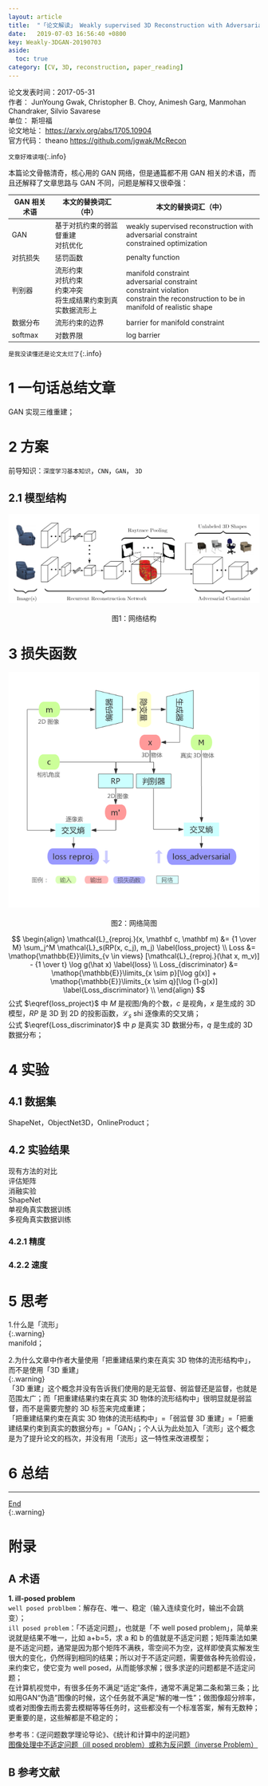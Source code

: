 ```yaml
---
layout: article
title:  "「论文解读」 Weakly supervised 3D Reconstruction with Adversarial Constraint"
date:   2019-07-03 16:56:40 +0800
key: Weakly-3DGAN-20190703
aside:
  toc: true
category: [CV, 3D, reconstruction, paper_reading]
---
```

<span id='head'></span>   

>
论文发表时间：2017-05-31       
作者： JunYoung Gwak, Christopher B. Choy, Animesh Garg, Manmohan Chandraker, Silvio Savarese        
单位： 斯坦福           
论文地址： <https://arxiv.org/abs/1705.10904>  
官方代码： theano <https://github.com/jgwak/McRecon>   

`文章好难读哦`{:.info}   

本篇论文骨骼清奇，核心用的 GAN 网络，但是通篇都不用 GAN 相关的术语，而且还解释了文章思路与 GAN 不同，问题是解释又很牵强：    

| GAN 相关术语 | 本文的替换词汇（中） | 本文的替换词汇（中） |
| --- | --- | --- |
| GAN | 基于对抗约束的弱监督重建<br>对抗优化 | weakly supervised reconstruction with adversarial constraint<br>constrained optimization |
| 对抗损失 | 惩罚函数 | penalty function |
| 判别器 | 流形约束<br>对抗约束<br>约束冲突<br>将生成结果约束到真实数据流形上 |  manifold constraint<br>adversarial constraint<br>constraint violation<br>constrain the reconstruction to be in manifold of realistic shape |
| 数据分布 | 流形约束的边界 | barrier for manifold constraint |
| softmax | 对数界限 | log barrier |

`是我没读懂还是论文太烂了`{:.info}   

# 1 一句话总结文章
GAN 实现三维重建；   

# 2 方案
前导知识：`深度学习基本知识`，`CNN`，`GAN`， `3D`     

## 2.1 模型结构
<center class="half">
  <img src="/assets/images/cv_3d/3D_reconstruction/Weakly-3DGAN/net.png"/>&emsp;<br>图1：网络结构   
</center>

# 3 损失函数
<center class='half'>
  <img src="/assets/images/cv_3d/3D_reconstruction/Weakly-3DGAN/net_simple.png">&emsp;<br>图2：网络简图
</center>   

$$
\begin{align}
\mathcal{L}_{reproj.}(x, \mathbf c, \mathbf m) &= {1 \over M} \sum_j^M \mathcal{L}_s(RP(x, c_j), m_j) \label{loss_project} \\
Loss &= \mathop{\mathbb{E}}\limits_{v \in views} [\mathcal{L}_{reproj.}(\hat x, m_v)] - {1 \over t} \log g(\hat x) \label{loss} \\
Loss_{discriminator} &= \mathop{\mathbb{E}}\limits_{x \sim p}[\log g(x)] + \mathop{\mathbb{E}}\limits_{x \sim q}[\log (1-g(x)] \label{Loss_discriminator}  \\
\end{align}
$$
公式 $\eqref{loss_project}$ 中 $M$ 是视图/角的个数，$c$ 是视角，$x$ 是生成的 3D 模型，$RP$ 是 3D 到 2D 的投影函数，$\mathcal{L}_s$ shi 逐像素的交叉熵；    
公式 $\eqref{Loss_discriminator}$ 中 $p$ 是真实 3D 数据分布，$q$ 是生成的 3D 数据分布；    

# 4 实验
## 4.1 数据集
ShapeNet，ObjectNet3D，OnlineProduct；   

## 4.2 实验结果
现有方法的对比   
评估矩阵    
消融实验   
ShapeNet   
单视角真实数据训练   
多视角真实数据训练   


### 4.2.1 精度


### 4.2.2 速度


# 5 思考
1.什么是「流形」   
{:.warning}  
manifold；    

2.为什么文章中作者大量使用「把重建结果约束在真实 3D 物体的流形结构中」，而不是使用「3D 重建」   
{:.warning}  
「3D 重建」这个概念并没有告诉我们使用的是无监督、弱监督还是监督，也就是范围太广；而「把重建结果约束在真实 3D 物体的流形结构中」很明显就是弱监督，而不是需要完整的 3D 标签来完成重建；   
「把重建结果约束在真实 3D 物体的流形结构中」=「弱监督 3D 重建」=「把重建结果约束到真实的数据分布」=「GAN」；个人认为此处加入「流形」这个概念是为了提升论文的档次，并没有用「流形」这一特性来改进模型；     


# 6 总结



------------------
[End](#head)   
{:.warning}  


# 附录
## A 术语   
<span id='ill_posed'>**1. ill-posed problem**</span>   
`well posed problbem`：解存在、唯一、稳定（输入连续变化时，输出不会跳变）；    
`ill posed problem`：「不适定问题」，也就是「不 well posed problem」，简单来说就是结果不唯一，比如 a+b=5，求 a 和 b 的值就是不适定问题；矩阵乘法如果是不适定问题，通常是因为那个矩阵不满秩，零空间不为空，这样即使真实解发生很大的变化，仍然得到相同的结果；所以对于不适定问题，需要做各种先验假设，来约束它，使它变为 well posed，从而能够求解；很多求逆的问题都是不适定问题；   
在计算机视觉中，有很多任务不满足“适定”条件，通常不满足第二条和第三条；比如用GAN“伪造”图像的时候，这个任务就不满足“解的唯一性”；做图像超分辨率，或者对图像去雨去雾去模糊等等任务时，这些都没有一个标准答案，解有无数种；更重要的是，这些解都是不稳定的；   

参考书：《逆问题数学理论导论》、《统计和计算中的逆问题》   
[图像处理中不适定问题（ill posed problem）或称为反问题（inverse Problem）](http://blog.sina.com.cn/s/blog_6833a4df0100nne9.html)    

## B 参考文献
